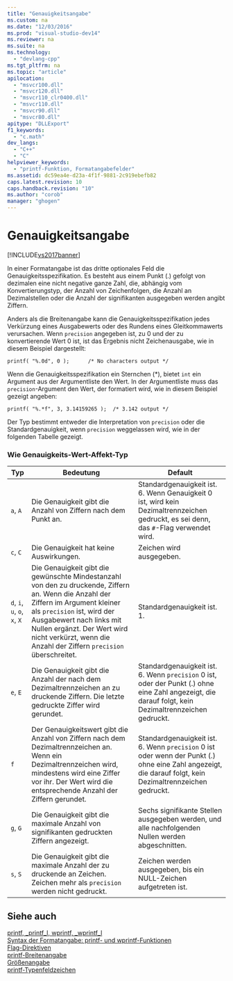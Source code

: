 ```yaml
---
title: "Genauigkeitsangabe"
ms.custom: na
ms.date: "12/03/2016"
ms.prod: "visual-studio-dev14"
ms.reviewer: na
ms.suite: na
ms.technology: 
  - "devlang-cpp"
ms.tgt_pltfrm: na
ms.topic: "article"
apilocation: 
  - "msvcr100.dll"
  - "msvcr120.dll"
  - "msvcr110_clr0400.dll"
  - "msvcr110.dll"
  - "msvcr90.dll"
  - "msvcr80.dll"
apitype: "DLLExport"
f1_keywords: 
  - "c.math"
dev_langs: 
  - "C++"
  - "C"
helpviewer_keywords: 
  - "printf-Funktion, Formatangabefelder"
ms.assetid: dc59ea4e-d23a-4f1f-9881-2c919ebefb82
caps.latest.revision: 10
caps.handback.revision: "10"
ms.author: "corob"
manager: "ghogen"
---
```

# Genauigkeitsangabe
[!INCLUDE[vs2017banner](../assembler/inline/includes/vs2017banner.md)]

In einer Formatangabe ist das dritte optionales Feld die Genauigkeitsspezifikation.  Es besteht aus einem Punkt \(.\) gefolgt von dezimalen eine nicht negative ganze Zahl, die, abhängig vom Konvertierungstyp, der Anzahl von Zeichenfolgen, die Anzahl an Dezimalstellen oder die Anzahl der signifikanten ausgegeben werden angibt Ziffern.  
  
 Anders als die Breitenangabe kann die Genauigkeitsspezifikation jedes Verkürzung eines Ausgabewerts oder des Rundens eines Gleitkommawerts verursachen.  Wenn `precision` angegeben ist, zu 0 und der zu konvertierende Wert 0 ist, ist das Ergebnis nicht Zeichenausgabe, wie in diesem Beispiel dargestellt:  
  
 `printf( "%.0d", 0 );      /* No characters output */`  
  
 Wenn die Genauigkeitsspezifikation ein Sternchen \(\*\), bietet `int` ein Argument aus der Argumentliste den Wert.  In der Argumentliste muss das `precision`\-Argument den Wert, der formatiert wird, wie in diesem Beispiel gezeigt angeben:  
  
 `printf( "%.*f", 3, 3.14159265 );  /* 3.142 output */`  
  
 Der Typ bestimmt entweder die Interpretation von `precision` oder die Standardgenauigkeit, wenn `precision` weggelassen wird, wie in der folgenden Tabelle gezeigt.  
  
### Wie Genauigkeits\-Wert\-Affekt\-Typ  
  
|Typ|Bedeutung|Default|  
|---------|---------------|-------------|  
|`a`, `A`|Die Genauigkeit gibt die Anzahl von Ziffern nach dem Punkt an.|Standardgenauigkeit ist. 6.  Wenn Genauigkeit 0 ist, wird kein Dezimaltrennzeichen gedruckt, es sei denn, das `#`\-Flag verwendet wird.|  
|`c`, `C`|Die Genauigkeit hat keine Auswirkungen.|Zeichen wird ausgegeben.|  
|`d`, `i`, `u`, `o`, `x`, `X`|Die Genauigkeit gibt die gewünschte Mindestanzahl von den zu druckende, Ziffern an.  Wenn die Anzahl der Ziffern im Argument kleiner als `precision` ist, wird der Ausgabewert nach links mit Nullen ergänzt.  Der Wert wird nicht verkürzt, wenn die Anzahl der Ziffern `precision` überschreitet.|Standardgenauigkeit ist. 1.|  
|`e`, `E`|Die Genauigkeit gibt die Anzahl der nach dem Dezimaltrennzeichen an zu druckende Ziffern.  Die letzte gedruckte Ziffer wird gerundet.|Standardgenauigkeit ist. 6.  Wenn `precision` 0 ist, oder der Punkt \(.\) ohne eine Zahl angezeigt, die darauf folgt, kein Dezimaltrennzeichen gedruckt.|  
|`f`|Der Genauigkeitswert gibt die Anzahl von Ziffern nach dem Dezimaltrennzeichen an.  Wenn ein Dezimaltrennzeichen wird, mindestens wird eine Ziffer vor ihr.  Der Wert wird die entsprechende Anzahl der Ziffern gerundet.|Standardgenauigkeit ist. 6.  Wenn `precision` 0 ist oder wenn der Punkt \(.\) ohne eine Zahl angezeigt, die darauf folgt, kein Dezimaltrennzeichen gedruckt.|  
|`g`, `G`|Die Genauigkeit gibt die maximale Anzahl von signifikanten gedruckten Ziffern angezeigt.|Sechs signifikante Stellen ausgegeben werden, und alle nachfolgenden Nullen werden abgeschnitten.|  
|`s`, `S`|Die Genauigkeit gibt die maximale Anzahl der zu druckende an Zeichen.  Zeichen mehr als `precision` werden nicht gedruckt.|Zeichen werden ausgegeben, bis ein NULL\-Zeichen aufgetreten ist.|  
  
## Siehe auch  
 [printf, \_printf\_l, wprintf, \_wprintf\_l](../c-runtime-library/reference/printf-printf-l-wprintf-wprintf-l.md)   
 [Syntax der Formatangabe: printf\- und wprintf\-Funktionen](../c-runtime-library/format-specification-syntax-printf-and-wprintf-functions.md)   
 [Flag\-Direktiven](../c-runtime-library/flag-directives.md)   
 [printf\-Breitenangabe](../c-runtime-library/printf-width-specification.md)   
 [Größenangabe](../c-runtime-library/size-specification.md)   
 [printf\-Typenfeldzeichen](../c-runtime-library/printf-type-field-characters.md)